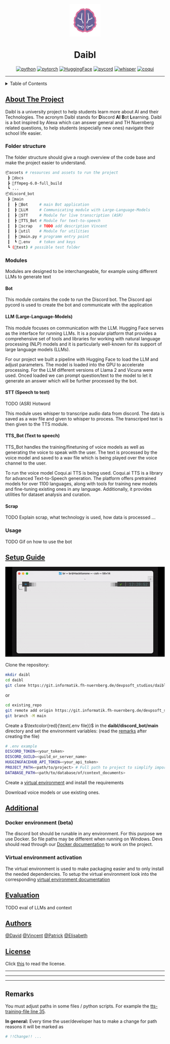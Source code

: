 <div align="center">

  <img src="assets/docs/docs_images/logo.png" width="20%" height="20%">
  
  # Daibl


[![python][python-shield]][python-url]
[![pytorch][pytorch-shield]][pytorch-url]
[![HuggingFace][HuggingFace-shield]][HuggingFace-url]
[![pycord][pycord-shield]][pycord-url]
[![whisper][whisper-shield]][whisper-url]
[![coqui][coqui-shield]][coqui-url]

</div>

---

<details>
<summary>Table of Contents</summary>

- [About the project](#about-the-project)
  - [Folder Structure](#folder-structure)
  - [Modules](#modules)
  - [Usage](#usage)
- [Setup Guide](#setup-guide)
- [Additional](#additional)
  - [Docker environment](#docker-environment-beta)
  - [Virtual environment](#virtual-environment-activation)
- [Evaluation](#evaluation)
- [Authors](#authors)
- [License](#license)
- [Remarks](#remarks)

</details>

## <u>About The Project</u>

Daibl is a university project to help students learn more about AI and their Technologies. The acronym Daibl stands for **D**iscord **AI** **B**ot **L**earning. Daibl is a bot inspired by Alexa which can answer general and TH Nuernberg related questions, to help students (especially new ones) navigate their school life easier.

### Folder structure

The folder structure should give a rough overview of the code base and make the project easier to understand.

```sh
📦assets # resources and assets to run the project
 ┣ 📂docs
 ┣ 📂ffmpeg-6.0-full_build
 ┗ ...
📦discord_bot
 ┣ 📂main
 ┃  ┣ 📂Bot     # main Bot application
 ┃  ┣ 📂LLM     # Communicating module with Large-Language-Models
 ┃  ┣ 📂STT     # Module for live transcription (ASR)
 ┃  ┣ 📂TTS_Bot # Module for text-to-speech
 ┃  ┣ 📂scrap   # TODO add description Vincent
 ┃  ┣ 📂util    # Module for utilities
 ┃  ┣ 📜main.py # programm entry point
 ┃  ┗ 📜.env    # token and keys
 ┗ (📂test) # possible test folder
 ```

### Modules

Modules are designed to be interchangeable, for example using different LLMs to generate text

#### Bot

This module contains the code to run the Discord bot. The Discord api pycord is used to create the bot and communicate with the application

#### LLM (Large-Language-Models)

This module focuses on communication with the LLM. Hugging Face serves as the interface for running LLMs. It is a popular platform that provides a comprehensive set of tools and libraries for working with natural language processing (NLP) models and it is particularly well-known for its support of large language models (LLMs).

For our project we built a pipeline with Hugging Face to load the LLM and adjust parameters. The model is loaded into the GPU to accelerate processing. For the LLM different versions of Llama 2 and Vicuna were used. Onced loaded we can prompt question/text to the model to let it generate an answer which will be further processed by the bot.

#### STT (Speech to text)

TODO (ASR) Hotword

This module uses whisper to transcripe audio data from discord. The data is saved as a wav file and given to whisper to process. The transcriped text is then given to the TTS module.

#### TTS_Bot (Text to speech)

TTS_Bot handles the training/finetuning of voice models as well as generating the voice to speak with the user. The text is processed by the voice model and saved to a wav file which is being played over the voice channel to the user.

To run the voice model Coqui.ai TTS is being used. Coqui.ai TTS is a library for advanced Text-to-Speech generation. The platform offers pretrained models for over 1100 languages, along with tools for training new models and fine-tuning existing ones in any language. Additionally, it provides utilities for dataset analysis and curation.

#### Scrap

TODO Explain scrap, what technology is used, how data is processed ...

### Usage

TODO Gif on how to use the bot

## <u> Setup Guide </u>

<div align="center">
  <img src="assets/docs/docs_images/clone_project.gif">
</div>

Clone the repository:

```sh
mkdir daibl
cd daibl
git clone https://git.informatik.fh-nuernberg.de/devpsoft_studios/daibl.git
```

or

```sh
cd existing_repo
git remote add origin https://git.informatik.fh-nuernberg.de/devpsoft_studios/daibl.git
git branch -M main
```

Create a $`\textcolor{red}{\text{.env file}}`$ in the **daibl/discord_bot/main** directory and set the environment variables: (read the [remarks](#remarks) after creating the file)

```sh
# .env example
DISCORD_TOKEN=<your_token>
DISCORD_GUILD=<guild_or_server_name>
HUGGINGFACEHUB_API_TOKEN=<your_api_token>
PROJECT_PATH=<path/to/project> # Full path to project to simplify imports (if you want to read further into this google Python Path)
DATABASE_PATH=<path/to/database/of/context_documents>
```

Create a [virtual environment](#virtual-environment-activation) and install the requirements

Download voice models or use existing ones.

## <u> Additional </u>

### Docker environment (beta)

The discord bot should be runable in any environment. For this purpose we use Docker. So file paths may be different when running on Windows. Devs should read through our [Docker documentation](assets/docs/Docker.md) to work on the project.

### **Virtual environment activation**

The virtual environment is used to make packaging easier and to only install the needed dependencies. To setup the virtual environment look into the corresponding [virtual environment documentation](assets/docs/Venv.md)

## <u> Evaluation </u>

TODO eval of LLMs and context

## <u> Authors </u>

[@David](https://github.com/davidg-h)
[@Vincent](https://github.com/firevince)
[@Patrick](https://github.com/DieserPat)
[@Elisabeth](https://github.com/elisabethvolkinshtein)

## <u> License </u>

Click [this](/LICENSE) to read the license.

---

---

---

## Remarks

You must adjust paths in some files / python scripts. For example the [tts-training-file line 35](discord_bot/main/TTS_Bot/Train_Voice/Training_Scripts/train_vits_win.py).

**In general:**
Every time the user/developer has to make a change for path reasons it will be marked as

```sh
# !!Change!! ...
```

<!-- MARKDOWN LINKS & IMAGES -->
<!-- https://www.markdownguide.org/basic-syntax/#reference-style-links -->
<!-- https://shields.io/badges (Bagde generator) -->
<!-- https://github.com/Ileriayo/markdown-badges -->
[python-shield]: https://img.shields.io/badge/Python-3.9-3776AB.svg?style=flat&logo=python&logoColor=white
[python-url]: https://www.python.org

[pytorch-shield]: https://img.shields.io/badge/PyTorch-latest-EE4C2C.svg?style=flat&logo=pytorch
[pytorch-url]:https://pytorch.org

[HuggingFace-shield]: https://img.shields.io/badge/%F0%9F%A4%97%20Hugging%20Face-latest-orange
[HuggingFace-url]: https://huggingface.co/

[pycord-shield]: https://img.shields.io/badge/Pycord-voice-neongreen?logo=discord&logoColor=white
[pycord-url]: https://docs.pycord.dev/en/stable/

[whisper-shield]: https://img.shields.io/badge/Whisper-74aa9c?logo=openai&logoColor=white
[whisper-url]: https://github.com/openai/whisper

[coqui-shield]: https://img.shields.io/badge/%F0%9F%90%B8Coqui.ai_TTS-green
[coqui-url]: https://github.com/coqui-ai/TTS